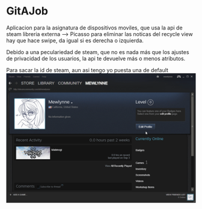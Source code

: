 # GitAJob
Aplicacion para la asignatura de dispositivos moviles, que usa la api de steam
  libreria externa --> Picasso
  para eliminar las noticas del recycle view hay que hace swipe, da igual si es derecha o izquierda.
  
  Debido a una peculariedad de steam, que no es nada más que los ajustes de privacidad de los usuarios, la api te devuelve más o menos atributos. 
  
  Para sacar la id de steam, aun asi tengo yo puesta una de default
  ![espero que carge](EN_Profile_URL.gif)
  
  

